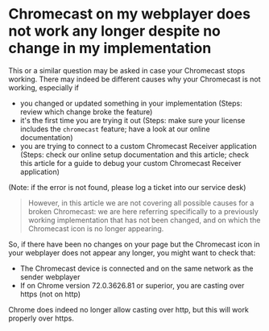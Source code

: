 # Chromecast on my webplayer does not work any longer despite no change in my implementation

This or a similar question may be asked in case your Chromecast stops working. There may indeed be different causes why your Chromecast is not working, especially if

- you changed or updated something in your implementation (Steps: review which change broke the feature)
- it's the first time you are trying it out (Steps: make sure your license includes the `chromecast` feature; have a look at our online documentation)
- you are trying to connect to a custom Chromecast Receiver application (Steps: check our online setup documentation and this article; check this article for a guide to debug your custom Chromecast Receiver application)

(Note: if the error is not found, please log a ticket into our service desk)

> However, in this article we are not covering all possible causes for a broken Chromecast: we are here referring specifically to a previously working implementation that has not been changed, and on which the Chromecast icon is no longer appearing.

So, if there have been no changes on your page but the Chromecast icon in your webplayer does not appear any longer, you might want to check that:

- The Chromecast device is connected and on the same network as the sender webplayer
- If on Chrome version 72.0.3626.81 or superior, you are casting over https (not on http)

Chrome does indeed no longer allow casting over http, but this will work properly over https.
